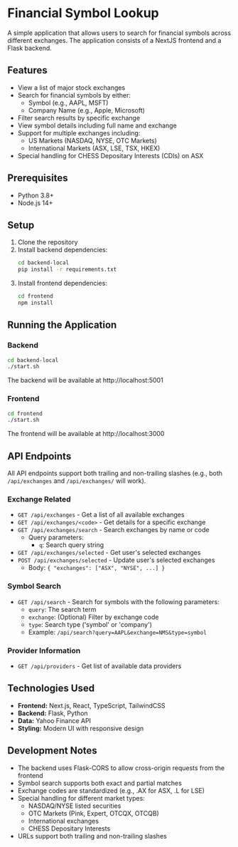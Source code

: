 # Financial Symbol Lookup

A simple application that allows users to search for financial symbols across different exchanges. The application consists of a NextJS frontend and a Flask backend.

## Features

- View a list of major stock exchanges
- Search for financial symbols by either:
  - Symbol (e.g., AAPL, MSFT)
  - Company Name (e.g., Apple, Microsoft)
- Filter search results by specific exchange
- View symbol details including full name and exchange
- Support for multiple exchanges including:
  - US Markets (NASDAQ, NYSE, OTC Markets)
  - International Markets (ASX, LSE, TSX, HKEX)
- Special handling for CHESS Depositary Interests (CDIs) on ASX

## Prerequisites

- Python 3.8+
- Node.js 14+

## Setup

1. Clone the repository
2. Install backend dependencies:
   ```bash
   cd backend-local
   pip install -r requirements.txt
   ```
3. Install frontend dependencies:
   ```bash
   cd frontend
   npm install
   ```

## Running the Application

### Backend

```bash
cd backend-local
./start.sh
```

The backend will be available at http://localhost:5001

### Frontend

```bash
cd frontend
./start.sh
```

The frontend will be available at http://localhost:3000

## API Endpoints

All API endpoints support both trailing and non-trailing slashes (e.g., both `/api/exchanges` and `/api/exchanges/` will work).

### Exchange Related
- `GET /api/exchanges` - Get a list of all available exchanges
- `GET /api/exchanges/<code>` - Get details for a specific exchange
- `GET /api/exchanges/search` - Search exchanges by name or code
  - Query parameters:
    - `q`: Search query string
- `GET /api/exchanges/selected` - Get user's selected exchanges
- `POST /api/exchanges/selected` - Update user's selected exchanges
  - Body: `{ "exchanges": ["ASX", "NYSE", ...] }`

### Symbol Search
- `GET /api/search` - Search for symbols with the following parameters:
  - `query`: The search term
  - `exchange`: (Optional) Filter by exchange code
  - `type`: Search type ('symbol' or 'company')
  - Example: `/api/search?query=AAPL&exchange=NMS&type=symbol`

### Provider Information
- `GET /api/providers` - Get list of available data providers

## Technologies Used

- **Frontend:** Next.js, React, TypeScript, TailwindCSS
- **Backend:** Flask, Python
- **Data:** Yahoo Finance API
- **Styling:** Modern UI with responsive design

## Development Notes

- The backend uses Flask-CORS to allow cross-origin requests from the frontend
- Symbol search supports both exact and partial matches
- Exchange codes are standardized (e.g., .AX for ASX, .L for LSE)
- Special handling for different market types:
  - NASDAQ/NYSE listed securities
  - OTC Markets (Pink, Expert, OTCQX, OTCQB)
  - International exchanges
  - CHESS Depositary Interests
- URLs support both trailing and non-trailing slashes
